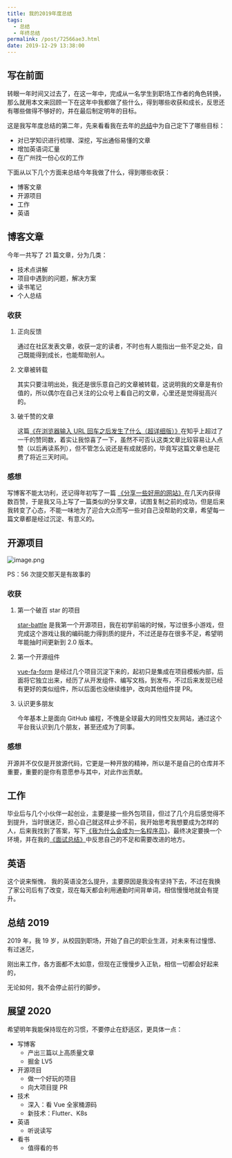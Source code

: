 ```yaml
---
title: 我的2019年度总结
tags:
  - 总结
  - 年终总结
permalink: /post/72566ae3.html
date: 2019-12-29 13:38:00
---
```


## 写在前面

转眼一年时间又过去了，在这一年中，完成从一名学生到职场工作者的角色转换，那么就用本文来回顾一下在这年中我都做了些什么，得到哪些收获和成长，反思还有哪些做得不够好的，并在最后制定明年的目标。

这是我写年度总结的第二年，先来看看我在去年的[总结](https://4ark.me/post/5330f5ce.html)中为自己定下了哪些目标：

- 对已学知识进行梳理、深挖，写出通俗易懂的文章
- 增加英语词汇量
- 在广州找一份心仪的工作

下面从以下几个方面来总结今年我做了什么，得到哪些收获：

- 博客文章
- 开源项目
- 工作
- 英语

## 博客文章

今年一共写了 21 篇文章，分为几类：

- 技术点讲解
- 项目中遇到的问题，解决方案
- 读书笔记
- 个人总结

### 收获

1. 正向反馈

   通过在社区发表文章，收获一定的读者，不时也有人能指出一些不足之处，自己既能得到成长，也能帮助别人。

2. 文章被转载

   其实只要注明出处，我还是很乐意自己的文章被转载，这说明我的文章是有价值的，所以偶尔在自己关注的公众号上看自己的文章，心里还是觉得挺高兴的。

3. 破千赞的文章

   这篇[《在浏览器输入 URL 回车之后发生了什么（超详细版）》](https://zhuanlan.zhihu.com/p/80551769)在知乎上超过了一千的赞同数，着实让我惊喜了一下，虽然不可否认这类文章比较容易让人点赞（以后再读系列），但不管怎么说还是有成就感的，毕竟写这篇文章也是花费了将近三天时间。

### 感想

写博客不能太功利，还记得年初写了一篇 [《分享一些好用的网站》](https://juejin.im/post/5c602ba6e51d457fc75f7d09)在几天内获得数百赞，于是我又马上写了一篇类似的分享文章，试图复制之前的成功，但是后来我转变了心态，不能一味地为了迎合大众而写一些对自己没帮助的文章，希望每一篇文章都是经过沉淀、有意义的。

## 开源项目

![image.png](https://i.loli.net/2019/12/28/6KnUbjgMZPkXLwe.png)

PS：56 次提交那天是有故事的

### 收获

1. 第一个破百 star 的项目

   [star-battle](https://github.com/gd4Ark/star-battle) 是我第一个开源项目，我在初学前端的时候，写过很多小游戏，但完成这个游戏让我的编码能力得到质的提升，不过还是存在很多不足，希望明年能抽时间更新到 2.0 版本。

2. 第一个开源组件

   [vue-fa-form](https://github.com/gd4Ark/vue-fa-form) 是经过几个项目沉淀下来的，起初只是集成在项目模板内部，后面将它独立出来，经历了从开发组件、编写文档，到发布，不过后来发现已经有更好的类似组件，所以后面也没继续维护，改向其他组件提 PR。

3. 认识更多朋友

   今年基本上是面向 GitHub 编程，不愧是全球最大的同性交友网站，通过这个平台我认识到几个朋友，甚至还成为了同事。

### 感想

开源并不仅仅是开放源代码，它更是一种开放的精神，所以是不是自己的仓库并不重要，重要的是你有意愿参与其中，对此作出贡献。

## 工作

毕业后与几个小伙伴一起创业，主要是接一些外包项目，但过了几个月后感觉得不到提升，当时很迷茫，担心自己就这样止步不前，我开始思考我想要成为怎样的人，后来我找到了答案，写下[《我为什么会成为一名程序员》](https://4ark.me/posts/why-i-became-a-programmer.html)，最终决定要换一个环境，并在我的[《面试总结》](https://4ark.me/posts/review-summary.html)中反思自己的不足和需要改进的地方。

## 英语

这个说来惭愧， 我的英语没怎么提升，主要原因是我没有坚持下去，不过在我换了家公司后有了改变，现在每天都会利用通勤时间背单词，相信慢慢地就会有提升。

## 总结 2019

2019 年，我 19 岁，从校园到职场，开始了自己的职业生涯，对未来有过憧憬、有过迷茫，

刚出来工作，各方面都不太如意，但现在正慢慢步入正轨，相信一切都会好起来的，

无论如何，我不会停止前行的脚步。

## 展望 2020

希望明年我能保持现在的习惯，不要停止在舒适区，更具体一点：

- 写博客
  - 产出三篇以上高质量文章
  - 掘金 LV5
- 开源项目
  - 做一个好玩的项目
  - 向大项目提 PR
- 技术
  - 深入：看 Vue 全家桶源码
  - 新技术：Flutter、K8s
- 英语
  - 听说读写
- 看书
  - 值得看的书

